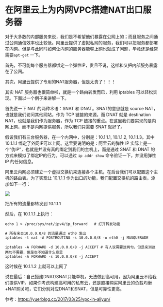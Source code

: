 # 在阿里云上为内网VPC搭建NAT出口服务器

<!--
ID: 5e08dc63-88e8-4814-af56-87cf431ba34c
Status: publish
Date: 2018-07-16T08:14:00
Modified: 2020-05-16T11:19:48
wp_id: 618
-->

对于大多数的内部服务来说，我们是不希望他们暴露在公网上的；而且服务之间通过公网通信效率也比较低。阿里云提供了虚拟私网的服务，我们可以把服务都部署在内网。但是与此同时如何让内网的服务器能够上网也就成了问题，毕竟还是经常需要`apt-get` 一下。

首先，不可能每个服务器都绑定一个弹性IP，贵且不说，这样和又把内部服务暴露在了公网。

其次，阿里云提供了专用的NAT服务器，但是太贵了！！！

其实 NAT 服务器也很简单啦，就是一个路由转发而已，利用 iptables 可以轻松实现。下面以一个例子来讲解一下。

首先说一下 NAT 的两种术语：SNAT 和 DNAT。SNAT的意思就是 source NAT，也就是我们访问其他网站，作为 TCP 链接的来源。而 DNAT 就是 destination NAT，也就是我们作为服务器，作为 TCP 链接的重点。在这里我们要实现的是内网上网，而不是内网提供服务，所以我们只需要 SNAT 就好了。

假设我们有三台服务器，在一个内网中，分别是：10.1.1.1, 10.1.1.2, 10.1.1.3。其中 10.1.1.1 绑定了外网IP可以上网。这里要说明的是：阿里云的弹性 IP 实际上是一个“伪IP”，也就是并没有真的绑定到我们的主机上，而是通过 SNAT 和 DNAT 的方式来模拟了绑定IP的行为。可以通过 `ip addr show` 命令验证一下，并没用弹性 IP 的任何信息。

阿里云内网必须建立一个虚拟交换机来连接各个主机，在后台我们可以配置这个主机的路由表。为了实现让 10.1.1.1 作为出口的功能，我们配置交换机的路由表，添加如下一行：

![](https://ws2.sinaimg.cn/large/006tNc79ly1ftbtme2354j319m0eo3zv.jpg)

把所有的流量都转发到 10.1.1.1

然后，在 10.1.1.1 上执行：

```
echo 1 > /proc/sys/net/ipv4/ip_forward   # 打开转发功能

# 所有来自10.0.0.0/8 的流量通过 eth0 发出
iptables -t nat -A POSTROUTING -s 10.0.0.0/8 -o eth0 -j MASQUERADE

iptables -A FORWARD -d 10.0.0.0/8 -j ACCEPT # 有人说需要这两句，但是亲测这两句不需要，但是也不知道什么意思
iptables -A FORWARD -s 10.0.0.0/8 -j ACCEPT
```

这时候在 10.1.1.2 上就可以上网了

说在最后：自己搭建DNAT/SNAT只能单机，无法做到高可用，因为阿里云不给我们提供VIP。如果你考虑构建高可用的私有云，还是直接购买阿里云的负载均衡+NAT网关吧，它们分别对应DNAT和SNAT，但是可靠性更高。

参考：https://yuerblog.cc/2017/03/25/vpc-in-aliyun/